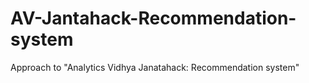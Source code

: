 # AV-Jantahack-Recommendation-system
Approach to "Analytics Vidhya Janatahack: Recommendation system"

